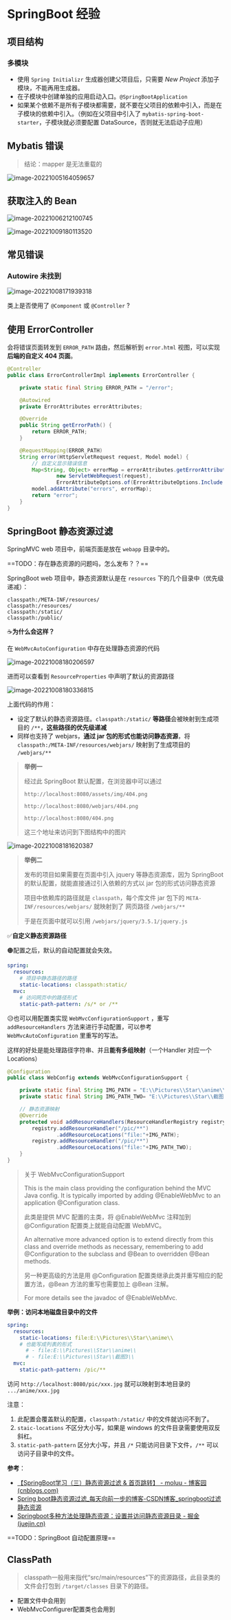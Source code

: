 # SpringBoot 经验

## 项目结构

### 多模块

- 使用 `Spring Initializr` 生成器创建父项目后，只需要 *New Project* 添加子模块，不能再用生成器。
- 在子模块中创建单独的应用启动入口。`@SpringBootApplication`
- 如果某个依赖不是所有子模块都需要，就不要在父项目的依赖中引入，而是在子模块的依赖中引入。（例如在父项目中引入了 `mybatis-spring-boot-starter`，子模块就必须要配置 DataSource，否则就无法启动子应用）

## Mybatis 错误

> 结论：mapper 是无法重载的

![image-20221005164059657](https://cdn.jsdelivr.net/gh/Nova-mist/HexoBlogResources/images/2022/202210051641983.png)

## 获取注入的 Bean

![image-20221006212100745](https://cdn.jsdelivr.net/gh/Nova-mist/HexoBlogResources/images/2022/202210062121449.png)

![image-20221009180113520](https://cdn.jsdelivr.net/gh/Nova-mist/HexoBlogResources/images/2022/202210091801285.png)

## 常见错误

### Autowire 未找到

![image-20221008171939318](https://cdn.jsdelivr.net/gh/Nova-mist/HexoBlogResources/images/2022/202210081719707.png)

类上是否使用了 `@Component` 或 `@Controller` ?

## 使用 ErrorController

会将错误页面转发到 `ERROR_PATH` 路由，然后解析到 `error.html` 视图，可以实现**后端的自定义 404 页面**。

```java
@Controller
public class ErrorControllerImpl implements ErrorController {

    private static final String ERROR_PATH = "/error";

    @Autowired
    private ErrorAttributes errorAttributes;

    @Override
    public String getErrorPath() {
        return ERROR_PATH;
    }

    @RequestMapping(ERROR_PATH)
    String error(HttpServletRequest request, Model model) {
        // 自定义显示错误信息
        Map<String, Object> errorMap = errorAttributes.getErrorAttributes(
                new ServletWebRequest(request),
                ErrorAttributeOptions.of(ErrorAttributeOptions.Include.MESSAGE));
        model.addAttribute("errors", errorMap);
        return "error";
    }
}
```

## SpringBoot 静态资源过滤

SpringMVC web 项目中，前端页面是放在 `webapp` 目录中的。

==TODO：存在静态资源的问题吗，怎么发布？？==

SpringBoot web 项目中，静态资源默认是在 `resources` 下的几个目录中（优先级递减）：

```
classpath:/META-INF/resources/
classpath:/resources/
classpath:/static/
classpath:/public/
```

☕**为什么会这样？**

在 `WebMvcAutoConfiguration` 中存在处理静态资源的代码

![image-20221008180206597](https://cdn.jsdelivr.net/gh/Nova-mist/HexoBlogResources/images/2022/202210081802432.png)

进而可以查看到 `ResourceProperties` 中声明了默认的资源路径

![image-20221008180336815](https://cdn.jsdelivr.net/gh/Nova-mist/HexoBlogResources/images/2022/202210081803183.png)

上面代码的作用：

- 设定了默认的静态资源路径。`classpath:/static/` **等路径**会被映射到生成项目的 `/**`，**这些路径的优先级递减**
- 同样也支持了 webjars，**通过 jar 包的形式也能访问静态资源**，将 `classpath:/META-INF/resources/webjars/` 映射到了生成项目的 `/webjars/**`

> **举例一**
>
> 经过此 SpringBoot 默认配置，在浏览器中可以通过
>
> `http://localhost:8080/assets/img/404.png`
>
> `http://localhost:8080/webjars/404.png`
>
> `http://localhost:8080/404.png`
>
> 这三个地址来访问到下图结构中的图片

![image-20221008181620387](https://cdn.jsdelivr.net/gh/Nova-mist/HexoBlogResources/images/2022/202210081816865.png)

> **举例二**
>
> 发布的项目如果需要在页面中引入 jquery 等静态资源库，因为 SpringBoot 的默认配置，就能直接通过引入依赖的方式以 jar 包的形式访问静态资源
>
> 项目中依赖库的路径就是 `classpath`，每个库文件 jar 包下的 `META-INF/resources/webjars/` 就映射到了 网页路径 `/webjars/**`
>
> 于是在页面中就可以引用 `/webjars/jquery/3.5.1/jquery.js`

✅**自定义静态资源路径**

🟠配置之后，默认的自动配置就会失效。

```yaml
spring:
  resources:
    # 项目中静态路径的路径
    static-locations: classpath:static/
  mvc:
    # 访问网页中的路径形式
    static-path-pattern: /s/* or /**
```

😥也可以用配置类实现 `WebMvcConfigurationSupport` ，重写 `addResourceHandlers` 方法来进行手动配置，可以参考 `WebMvcAutoConfiguration` 里重写的写法。

这样的好处是能处理路径字符串、并且**能有多组映射**（一个Handler 对应一个 Locations）

```java
@Configuration
public class WebConfig extends WebMvcConfigurationSupport {

    private static final String IMG_PATH = "E:\\Pictures\\Star\\anime\\";
    private static final String IMG_PATH_TWO= "E:\\Pictures\\Star\\截图3\\";

    // 静态资源映射
    @Override
    protected void addResourceHandlers(ResourceHandlerRegistry registry) {
        registry.addResourceHandler("/pic/**")
                .addResourceLocations("file:"+IMG_PATH);
        registry.addResourceHandler("/pic/**")
                .addResourceLocations("file:"+IMG_PATH_TWO);
    }
}

```

> 关于 WebMvcConfigurationSupport
>
> This is the main class providing the configuration behind the MVC Java config. It is typically imported by adding @EnableWebMvc to an application @Configuration class.
>
> 此类是提供 MVC 配置的主类，将 @EnableWebMvc 注释加到 @Configuration 配置类上就能自动配置 WebMVC。
>
> An alternative more advanced option is to extend directly from this class and override methods as necessary, remembering to add @Configuration to the subclass and @Bean to overridden @Bean methods.
>
> 另一种更高级的方法是用 @Configuration 配置类继承此类并重写相应的配置方法，@Bean 方法的重写也需要加上 @Bean 注解。
>
> For more details see the javadoc of @EnableWebMvc.

**举例：访问本地磁盘目录中的文件**

```yaml
spring:
  resources:
    static-locations: file:E:\\Pictures\\Star\\anime\\
    # 也能写成列表的形式
      # - file:E:\\Pictures\\Star\\anime\\
      # - file:E:\\Pictures\\Star\\截图3\\
  mvc:
    static-path-pattern: /pic/**
```

访问 `http://localhost:8080/pic/xxx.jpg` 就可以映射到本地目录的 `.../anime/xxx.jpg`

注意：

1. 此配置会覆盖默认的配置，`classpath:/static/` 中的文件就访问不到了。
2. `staic-locations` 不区分大小写，如果是 windows 的文件目录需要使用双反斜杠。
3. `static-path-pattern` 区分大小写，并且 `/*` 只能访问目录下文件，`/**` 可以访问子目录中的文件。

**参考**：

- [【SpringBoot学习（三）静态资源过滤 & 首页跳转】 - moluu - 博客园 (cnblogs.com)](https://www.cnblogs.com/moluu/articles/14187059.html)
- [Spring boot静态资源过滤_每天向前一步的博客-CSDN博客_springboot过滤静态资源](https://blog.csdn.net/m0_46552679/article/details/115188324)
- [Springboot多种方法处理静态资源：设置并访问静态资源目录 - 掘金 (juejin.cn)](https://juejin.cn/post/7022823623844954142)

==TODO：SpringBoot 自动配置原理==

## ClassPath

> classpath一般用来指代“src/main/resources”下的资源路径，此目录类的文件会打包到 `/target/classes` 目录下的路径。

- 配置文件中会用到
- WebMvcConfigurer配置类也会用到
